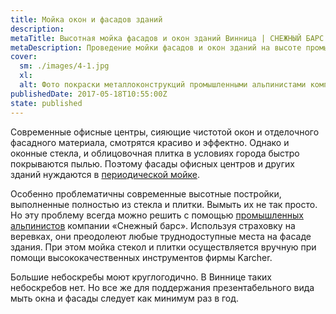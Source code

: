 ```yaml
---
title: Мойка окон и фасадов зданий
description: 
metaTitle: Высотная мойка фасадов и окон зданий Винница | СНЕЖНЫЙ БАРС
metaDescription: Проведение мойки фасадов и окон зданий на высоте промышленными альпинистами ☎+38 (096)555-30-92 от специалистов компании Снежный Барс
cover:
  sm: ./images/4-1.jpg
  xl: 
  alt: Фото покраски металлоконструкций промышленными альпинистами компании "Снежный Барс"
publishedDate: 2017-05-18T10:55:00Z
state: published    
---
```

Современные офисные центры, сияющие чистотой окон и отделочного фасадного материала, смотрятся красиво и эффектно. Однако и оконные стекла, и облицовочная плитка в условиях города быстро покрываются пылью. Поэтому фасады офисных центров и других зданий нуждаются в [периодической мойке](/ru/moika-okon/ru/ "Мойка Ваших окон будет безупречна, а витрины будут блестеть и переливаться на солнце").

Особенно проблематичны современные высотные постройки, выполненные полностью из стекла и плитки. Вымыть их не так просто. Но эту проблему всегда можно решить с помощью [промышленных альпинистов](/ru/promyshlennyi-alpinizm/ru/ "Высотные работы любой сложности") компании «Снежный барс». Используя страховку на веревках, они преодолеют любые труднодоступные места на фасаде здания. При этом мойка стекол и плитки осуществляется вручную при помощи высококачественных инструментов фирмы Karcher.

Большие небоскребы моют круглогодично. В Виннице таких небоскребов нет. Но все же для поддержания презентабельного вида мыть окна и фасады следует как минимум раз в год.
